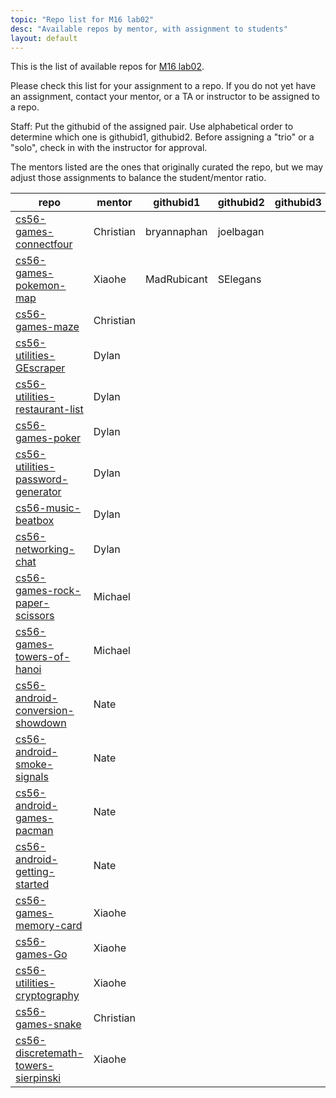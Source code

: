 ```yaml
---
topic: "Repo list for M16 lab02"
desc: "Available repos by mentor, with assignment to students"
layout: default
---
```


This is the list of available repos for [M16 lab02](/lab/lab02).

Please check this list for your assignment to a repo.   If you do not yet have an assignment, 
contact your mentor, or a TA or instructor to be assigned to a repo.

Staff: Put the githubid of the assigned pair.   Use alphabetical order to determine which one is githubid1, githubid2.  Before assigning
a "trio" or a "solo", check in with the instructor for approval.

The mentors listed are the ones that originally curated the repo, but we may adjust those assignments to balance the student/mentor
ratio.

| repo | mentor | githubid1 | githubid2 | githubid3 |
|------|--------|-----------|-----------|-----------|
| [cs56-games-connectfour](https://github.com/UCSB-CS56-Projects/cs56-games-connectfour) | Christian | bryannaphan |  joelbagan |    | 
| [cs56-games-pokemon-map](https://github.com/UCSB-CS56-Projects/cs56-games-pokemon-map) | Xiaohe | MadRubicant  |  SElegans  |    | 
| [cs56-games-maze](https://github.com/UCSB-CS56-Projects/cs56-games-maze) | Christian |    |    |    | 
| [cs56-utilities-GEscraper](https://github.com/UCSB-CS56-Projects/cs56-utilities-GEscraper) | Dylan |    |    |    | 
| [cs56-utilities-restaurant-list](https://github.com/UCSB-CS56-Projects/cs56-utilities-restaurant-list) | Dylan |    |    |    | 
| [cs56-games-poker](https://github.com/UCSB-CS56-Projects/cs56-games-poker) | Dylan |    |    |    | 
| [cs56-utilities-password-generator](https://github.com/UCSB-CS56-Projects/cs56-utilities-password-generator) | Dylan |    |    |    |
| [cs56-music-beatbox](https://github.com/UCSB-CS56-Projects/cs56-music-beatbox) | Dylan |    |    |    | 
| [cs56-networking-chat](https://github.com/UCSB-CS56-Projects/cs56-networking-chat) | Dylan |    |    |    | 
| [cs56-games-rock-paper-scissors](https://github.com/UCSB-CS56-Projects/cs56-games-rock-paper-scissors) | Michael |    |    |    | 
| [cs56-games-towers-of-hanoi](https://github.com/UCSB-CS56-Projects/cs56-games-towers-of-hanoi) | Michael  |    |    |    | 
| [cs56-android-conversion-showdown](https://github.com/UCSB-CS56-Projects/cs56-android-conversion-showdown) | Nate |    |    |    | 
| [cs56-android-smoke-signals](https://github.com/UCSB-CS56-Projects/cs56-android-smoke-signals) | Nate |    |    |    | 
| [cs56-android-games-pacman](https://github.com/UCSB-CS56-Projects/cs56-android-games-pacman) | Nate |    |    |    | 
| [cs56-android-getting-started](https://github.com/UCSB-CS56-Projects/cs56-android-getting-started) | Nate |    |    |    | 
| [cs56-games-memory-card](https://github.com/UCSB-CS56-Projects/cs56-games-memory-card) | Xiaohe |    |    |    | 
| [cs56-games-Go](https://github.com/UCSB-CS56-Projects/cs56-games-Go) | Xiaohe |    |    |    | 
| [cs56-utilities-cryptography](https://github.com/UCSB-CS56-Projects/cs56-utilities-cryptography) | Xiaohe |    |    |    | 
| [cs56-games-snake](https://github.com/UCSB-CS56-Projects/cs56-games-snake) | Christian |    |    |    | 
| [cs56-discretemath-towers-sierpinski](https://github.com/UCSB-CS56-Projects/cs56-discretemath-towers-sierpinski) | Xiaohe |    |    |    | 

<div style="display:none;">

For convenience, if you are viewing the .md source in github while editing, here are links that take you directly to
* web version of this page: [UCSB-CS56-M16.github.io/lab02/repo_list](http://UCSB-CS56-M16.github.io/lab/lab02/repo_list)
* web version of lab02: [UCSB-CS56-M16.github.io/lab02](http://UCSB-CS56-M16.github.io/lab/lab02)
</div>
